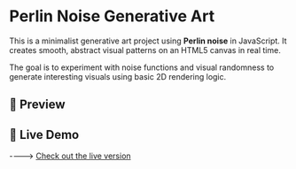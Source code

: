 

# Perlin Noise Generative Art

This is a minimalist generative art project using **Perlin noise** in JavaScript. It creates smooth, abstract visual patterns on an HTML5 canvas in real time.

The goal is to experiment with noise functions and visual randomness to generate interesting visuals using basic 2D rendering logic.

## 🎨 Preview


## 🚀 Live Demo

----> [Check out the live version](https://mimid-aamaliche.github.io/perlin-noise-generative-art)

